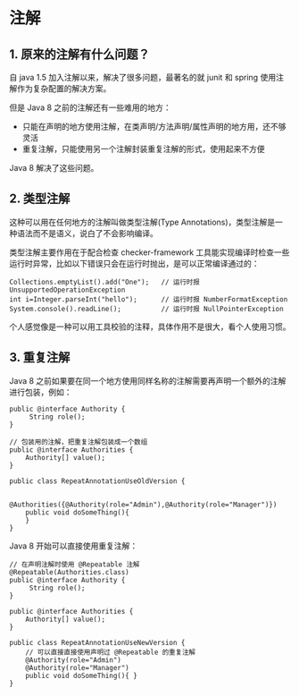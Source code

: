 # 注解
## 1. 原来的注解有什么问题？
自 java 1.5 加入注解以来，解决了很多问题，最著名的就 junit 和 spring 使用注解作为复杂配置的解决方案。

但是 Java 8 之前的注解还有一些难用的地方：
* 只能在声明的地方使用注解，在类声明/方法声明/属性声明的地方用，还不够灵活
* 重复注解，只能使用另一个注解封装重复注解的形式，使用起来不方便

Java 8 解决了这些问题。

## 2. 类型注解
这种可以用在任何地方的注解叫做类型注解(Type Annotations)，类型注解是一种语法而不是语义，说白了不会影响编译。

类型注解主要作用在于配合检查 checker-framework 工具能实现编译时检查一些运行时异常，比如以下错误只会在运行时抛出，是可以正常编译通过的：
```
Collections.emptyList().add("One");   // 运行时报 UnsupportedOperationException
int i=Integer.parseInt("hello");      // 运行时报 NumberFormatException
System.console().readLine();          // 运行时报 NullPointerException
```

个人感觉像是一种可以用工具校验的注释，具体作用不是很大，看个人使用习惯。

## 3. 重复注解
Java 8 之前如果要在同一个地方使用同样名称的注解需要再声明一个额外的注解进行包装，例如：
```
public @interface Authority {
     String role();
}

// 包装用的注解，把重复注解包装成一个数组
public @interface Authorities {
    Authority[] value();
}

public class RepeatAnnotationUseOldVersion {

    @Authorities({@Authority(role="Admin"),@Authority(role="Manager")})
    public void doSomeThing(){
    }
}
```

Java 8 开始可以直接使用重复注解：
```
// 在声明注解时使用 @Repeatable 注解
@Repeatable(Authorities.class)
public @interface Authority {
     String role();
}

public @interface Authorities {
    Authority[] value();
}

public class RepeatAnnotationUseNewVersion {
    // 可以直接直接使用声明过 @Repeatable 的重复注解
    @Authority(role="Admin")
    @Authority(role="Manager")
    public void doSomeThing(){ }
}
```
